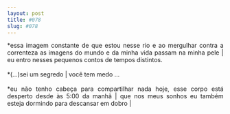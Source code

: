 ```yaml
---
layout: post
title: #078
slug: #078
---
```


<p class="description" style="text-align: justify;">
*essa imagem constante de que estou nesse rio e ao mergulhar contra a correnteza as imagens do mundo e da minha vida passam na minha pele | eu entro nesses pequenos contos de tempos distintos.
<br>
  <br>
*(...)sei um segredo | você tem medo ...
<br>
  <br>
*eu não tenho cabeça para compartilhar nada hoje, esse corpo está desperto desde às 5:00 da manhã | que nos meus sonhos eu também esteja dormindo para descansar em dobro | 
<br>
<br>
